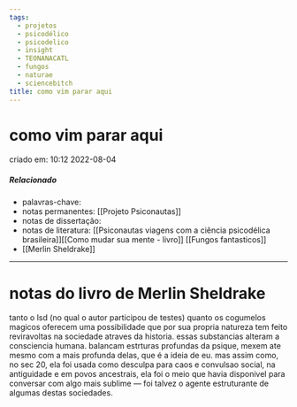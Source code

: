 ```yaml
---
tags:
  - projetos
  - psicodélico
  - psicodelico
  - insight
  - TEONANACATL
  - fungos
  - naturae
  - sciencebitch
title: como vim parar aqui
---
```

# como vim parar aqui
criado em: 10:12 2022-08-04

##### Relacionado
- palavras-chave: 
- notas permanentes: [[Projeto Psiconautas]] 
- notas de dissertação:
- notas de literatura: [[Psiconautas viagens com a ciência psicodélica brasileira]][[Como mudar sua mente - livro]] [[Fungos fantasticos]] 
- [[Merlin Sheldrake]]


---
# notas do livro de Merlin Sheldrake
tanto o lsd (no qual o autor participou de testes) quanto os cogumelos magicos oferecem uma possibilidade que por sua propria natureza tem feito reviravoltas na sociedade atraves da historia. 
essas substancias alteram a consciencia humana. balancam estrturas profundas da psique, mexem ate mesmo com a mais profunda delas, que é a ideia de eu.
mas assim como, no sec 20, ela foi usada como desculpa para caos e convulsao social, na antiguidade e em povos ancestrais, ela foi o meio que havia disponivel para conversar com algo mais sublime — foi talvez o agente estruturante de algumas destas sociedades.